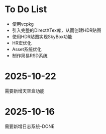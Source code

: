 # To Do List
- 使用vcpkg
- 引入完整的DirectXTex库，从而创建HDR贴图
- 使用HDR贴图实现SkyBox功能
- HR宏优化
- Asset系统优化
- 制作简易RSD系统

# 2025-10-22
需要新增天空盒功能
# 2025-10-16
需要新增日志系统-DONE